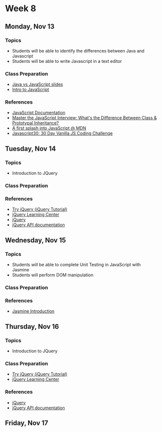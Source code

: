 # Week 8

## Monday, Nov 13

### Topics

- Students will be able to identify the differences between Java and Javascript
- Students will be able to write Javascript in a text editor

### Class Preparation

- [Java vs JavaScript slides](https://wecancodeit.github.io/java-slides/web/java-vs-javascript/)
- [Intro to JavaScript](https://wecancodeit.github.io/java-slides/frontend/javascript/#/)


### References

- [JavaScript Documentation](http://devdocs.io/javascript/)
- [Master the JavaScript Interview: What's the Difference Between Class & Prototypal Inheritance?](https://medium.com/javascript-scene/master-the-javascript-interview-what-s-the-difference-between-class-prototypal-inheritance-e4cd0a7562e9)
- [A first splash into JavaScript @ MDN](https://developer.mozilla.org/en-US/docs/Learn/JavaScript/First_steps/A_first_splash)
- [Javascript30: 30 Day Vanilla JS Coding Challenge](https://javascript30.com/)


## Tuesday, Nov 14

### Topics

- Introduction to JQuery

### Class Preparation



### References

- [Try jQuery (jQuery Tutorial)](http://try.jquery.com/)
- [jQuery Learning Center](http://learn.jquery.com/)
- [jQuery](https://jquery.com/)
- [jQuery API documentation](http://api.jquery.com/)


## Wednesday, Nov 15

### Topics

- Students will be able to complete Unit Testing in JavaScript with Jasmine
- Students will perform DOM manipulation

### Class Preparation

### References

- [Jasmine Introduction](https://jasmine.github.io/2.0/introduction.html)

## Thursday, Nov 16

### Topics

- Introduction to JQuery

### Class Preparation

- [Try jQuery (jQuery Tutorial)](http://try.jquery.com/)
- [jQuery Learning Center](http://learn.jquery.com/)

### References

- [jQuery](https://jquery.com/)
- [jQuery API documentation](http://api.jquery.com/)

## Friday, Nov 17


